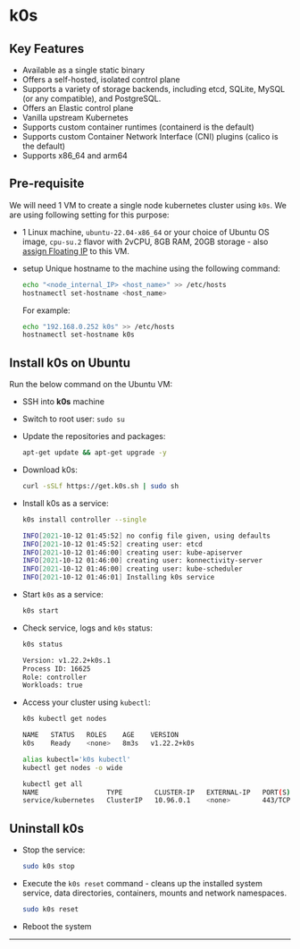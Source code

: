 # k0s

## Key Features

-   Available as a single static binary
-   Offers a self-hosted, isolated control plane
-   Supports a variety of storage backends, including etcd, SQLite, MySQL (or any
    compatible), and PostgreSQL.
-   Offers an Elastic control plane
-   Vanilla upstream Kubernetes
-   Supports custom container runtimes (containerd is the default)
-   Supports custom Container Network Interface (CNI) plugins (calico is the default)
-   Supports x86_64 and arm64

## Pre-requisite

We will need 1 VM to create a single node kubernetes cluster using `k0s`.
We are using following setting for this purpose:

-   1 Linux machine, `ubuntu-22.04-x86_64` or your choice of Ubuntu OS image,
    `cpu-su.2` flavor with 2vCPU, 8GB RAM, 20GB storage - also [assign Floating IP](../../openstack/create-and-connect-to-the-VM/assign-a-floating-IP.md)
    to this VM.

-   setup Unique hostname to the machine using the following command:

    ```sh
    echo "<node_internal_IP> <host_name>" >> /etc/hosts
    hostnamectl set-hostname <host_name>
    ```

    For example:

    ```sh
    echo "192.168.0.252 k0s" >> /etc/hosts
    hostnamectl set-hostname k0s
    ```

## Install k0s on Ubuntu

Run the below command on the Ubuntu VM:

-   SSH into **k0s** machine

-   Switch to root user: `sudo su`

-   Update the repositories and packages:

    ```sh
    apt-get update && apt-get upgrade -y
    ```

-   Download k0s:

    ```sh
    curl -sSLf https://get.k0s.sh | sudo sh
    ```

-   Install k0s as a service:

    ```sh
    k0s install controller --single

    INFO[2021-10-12 01:45:52] no config file given, using defaults
    INFO[2021-10-12 01:45:52] creating user: etcd
    INFO[2021-10-12 01:46:00] creating user: kube-apiserver
    INFO[2021-10-12 01:46:00] creating user: konnectivity-server
    INFO[2021-10-12 01:46:00] creating user: kube-scheduler
    INFO[2021-10-12 01:46:01] Installing k0s service
    ```

-   Start `k0s` as a service:

    ```sh
    k0s start
    ```

-   Check service, logs and `k0s` status:

    ```sh
    k0s status

    Version: v1.22.2+k0s.1
    Process ID: 16625
    Role: controller
    Workloads: true
    ```

-   Access your cluster using `kubectl`:

    ```sh
    k0s kubectl get nodes

    NAME   STATUS   ROLES    AGE    VERSION
    k0s    Ready    <none>   8m3s   v1.22.2+k0s
    ```

    ```sh
    alias kubectl='k0s kubectl'
    kubectl get nodes -o wide
    ```

    ```sh
    kubectl get all
    NAME                 TYPE        CLUSTER-IP   EXTERNAL-IP   PORT(S)   AGE
    service/kubernetes   ClusterIP   10.96.0.1    <none>        443/TCP   38s
    ```

## Uninstall k0s

-   Stop the service:

    ```sh
    sudo k0s stop
    ```

-   Execute the `k0s reset` command - cleans up the installed system service, data
    directories, containers, mounts and network namespaces.

    ```sh
    sudo k0s reset
    ```

-   Reboot the system

---
